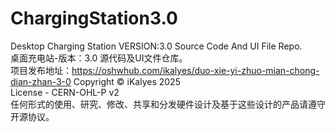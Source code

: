 # ChargingStation3.0
Desktop Charging Station VERSION:3.0 Source Code And UI File Repo.  
桌面充电站-版本：3.0 源代码及UI文件仓库。  
项目发布地址：https://oshwhub.com/ikalyes/duo-xie-yi-zhuo-mian-chong-dian-zhan-3-0 
Copyright ©️ iKalyes 2025  
License - CERN-OHL-P v2  
任何形式的使用、研究、修改、共享和分发硬件设计及基于这些设计的产品请遵守开源协议。	
